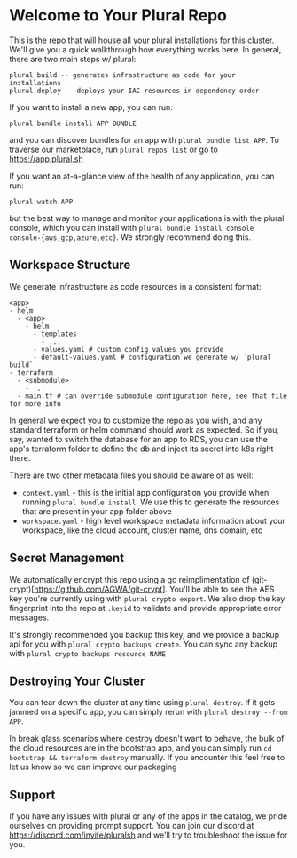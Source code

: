 # Welcome to Your Plural Repo

This is the repo that will house all your plural installations for this cluster.  We'll give you a quick walkthrough how everything works here.  In general, there are two main steps w/ plural:

```
plural build -- generates infrastructure as code for your installations
plural deploy -- deploys your IAC resources in dependency-order
```


If you want to install a new app, you can run:

```
plural bundle install APP BUNDLE
```

and you can discover bundles for an app with `plural bundle list APP`. To traverse our marketplace, run `plural repos list` or go to https://app.plural.sh

If you want an at-a-glance view of the health of any application, you can run:

```
plural watch APP
```

but the best way to manage and monitor your applications is with the plural console, which you can install with `plural bundle install console console-{aws,gcp,azure,etc}`.  We strongly recommend doing this.

## Workspace Structure

We generate infrastructure as code resources in a consistent format:

```
<app>
- helm
  - <app>
    - helm
      - templates
        - ...
      - values.yaml # custom config values you provide
      - default-values.yaml # configuration we generate w/ `plural build`
- terraform
  - <submodule>
    - ...
  - main.tf # can override submodule configuration here, see that file for more info
```

In general we expect you to customize the repo as you wish, and any standard terraform or helm command should work as expected.  So if you, say, wanted to switch the database for an app to RDS, you can use the app's terraform folder to define the db and inject its secret into k8s right there.

There are two other metadata files you should be aware of as well:

* `context.yaml` - this is the initial app configuration you provide when running `plural bundle install`.  We use this to generate the resources that are present in your app folder above
* `workspace.yaml` - high level workspace metadata information about your workspace, like the cloud account, cluster name, dns domain, etc

## Secret Management

We automatically encrypt this repo using a go reimplimentation of (git-crypt)[https://github.com/AGWA/git-crypt].  You'll be able to see the AES key you're currently using with `plural crypto export`.  We also drop the key fingerprint into the repo at `.keyid` to validate and provide appropriate error messages.

It's strongly recommended you backup this key, and we provide a backup api for you with `plural crypto backups create`.  You can sync any backup with `plural crypto backups resource NAME`


## Destroying Your Cluster

You can tear down the cluster at any time using `plural destroy`.  If it gets jammed on a specific app, you can simply rerun with `plural destroy --from APP`.

In break glass scenarios where destroy doesn't want to behave, the bulk of the cloud resources are in the bootstrap app, and you can simply run `cd bootstrap && terraform destroy` manually.  If you encounter this feel free to let us know so we can improve our packaging

## Support

If you have any issues with plural or any of the apps in the catalog, we pride ourselves on providing prompt support.  You can join our discord at https://discord.com/invite/pluralsh and we'll try to troubleshoot the issue for you.